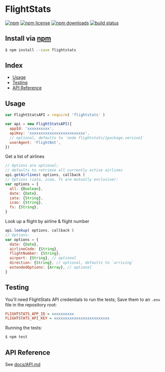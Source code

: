 # FlightStats
[![npm](https://img.shields.io/npm/v/flightstats.svg?style=flat-square)](https://npmjs.com/flightstats)
[![npm license](https://img.shields.io/npm/l/flightstats.svg?style=flat-square)](https://npmjs.com/flightstats)
[![npm downloads](https://img.shields.io/npm/dm/flightstats.svg?style=flat-square)](https://npmjs.com/flightstats)
[![build status](https://img.shields.io/travis/jhermsmeier/node-flightstats.svg?style=flat-square)](https://travis-ci.org/jhermsmeier/node-flightstats)

## Install via [npm](https://npmjs.com)

```sh
$ npm install --save flightstats
```

## Index
<!-- MarkdownTOC depth=2 -->

- [Usage](#usage)
- [Testing](#testing)
- [API Reference](#api-reference)

<!-- /MarkdownTOC -->

## Usage

```js
var FlightStatsAPI = require( 'flightstats' )
```

```js
var api = new FlightStatsAPI({
  appId: 'xxxxxxxxxx',
  apiKey: 'xxxxxxxxxxxxxxxxxxxxxxxxx',
  // optional, defaults to `node flightstats/{package.version}`
  userAgent: 'FlightBot',
})
```

Get a list of airlines
```js
// Options are optional;
// defaults to retrieve all currently active airlines
api.getAirlines( options, callback )
// Options (iata, icao, fs are mutually exclusive):
var options = {
  all: {Boolean},
  date: {Date},
  iata: {String},
  icao: {String},
  fs: {String},
}
```

Look up a flight by airline & flight number
```js
api.lookup( options, callback )
// Options:
var options = {
  date: {Date},
  airlineCode: {String},
  flightNumber: {String},
  airport: {String}, // optional
  direction: {String}, // optional, defaults to `arriving`
  extendedOptions: {Array}, // optional
}
```

## Testing

You'll need FlightStats API credentials to run the tests;
Save them to an `.env` file in the repository root:
```ini
FLIGHTSTATS_APP_ID = xxxxxxxxxx
FLIGHTSTATS_API_KEY = xxxxxxxxxxxxxxxxxxxxxxxxx
```

Running the tests:
```sh
$ npm test
```

## API Reference

See [docs/API.md](https://github.com/jhermsmeier/node-flightstats/blob/master/docs/API.md)
